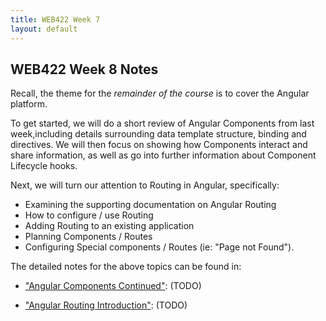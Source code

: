 ```yaml
---
title: WEB422 Week 7
layout: default
---
```


## WEB422 Week 8 Notes

Recall, the theme for the *remainder of the course* is to cover the Angular platform.  

To get started, we will do a short review of Angular Components from last week,including details surrounding data template structure, binding and directives.  We will then focus on showing how Components interact and share information, as well as go into further information about Component Lifecycle hooks.

Next, we will turn our attention to Routing in Angular, specifically: 

* Examining the supporting documentation on Angular Routing
* How to configure / use Routing
* Adding Routing to an existing application
* Planning Components / Routes
* Configuring Special components / Routes (ie: "Page not Found").

The detailed notes for the above topics can be found in:

* ["Angular Components Continued"](angular-components-contd): (TODO)

* ["Angular Routing Introduction"](angular-routing-intro): (TODO)


